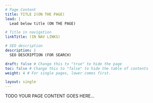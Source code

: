 ```yaml
---
# Page Content
title: TITLE 2(ON THE PAGE)
lead: |
  Lead below title (ON THE PAGE)

# Title in navigation
linkTitle: (IN NAV LINKS)

# SEO description
description: |
  SEO DESCRIPTION (FOR SEARCH)

draft: false # Change this to "true" to hide the page
toc: false # Change this to "false" to hide the table of contents
weight: 4 # For single pages, lower comes first.

layout: single
---
```


TODO YOUR PAGE CONTENT GOES HERE...